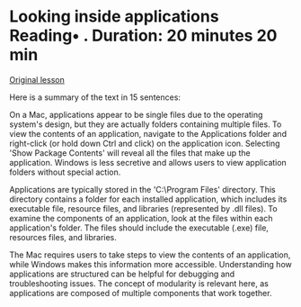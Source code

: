 # Looking inside applications Reading• . Duration: 20 minutes 20 min

[Original lesson](https://www.coursera.org/learn/uol-how-computers-work/supplement/DTR7y/looking-inside-applications)

Here is a summary of the text in 15 sentences:

On a Mac, applications appear to be single files due to the operating system's design, but they are actually folders containing multiple files. To view the contents of an application, navigate to the Applications folder and right-click (or hold down Ctrl and click) on the application icon. Selecting 'Show Package Contents' will reveal all the files that make up the application. Windows is less secretive and allows users to view application folders without special action.

Applications are typically stored in the 'C:\Program Files' directory. This directory contains a folder for each installed application, which includes its executable file, resource files, and libraries (represented by .dll files). To examine the components of an application, look at the files within each application's folder. The files should include the executable (.exe) file, resources files, and libraries.

The Mac requires users to take steps to view the contents of an application, while Windows makes this information more accessible. Understanding how applications are structured can be helpful for debugging and troubleshooting issues. The concept of modularity is relevant here, as applications are composed of multiple components that work together.


